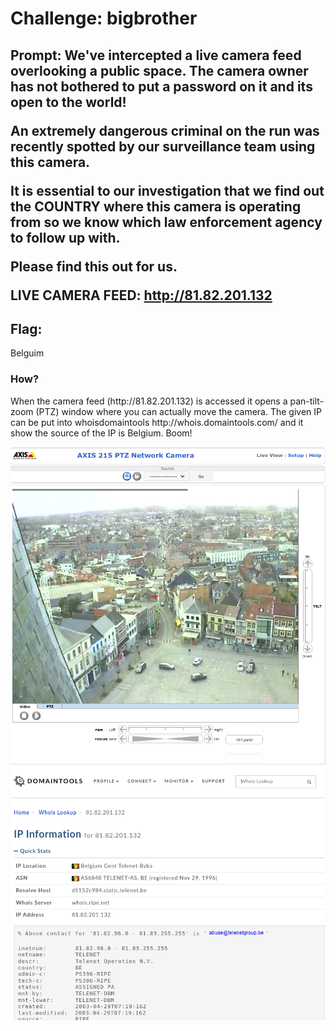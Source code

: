 <h1> Challenge: bigbrother </h1>

<h2>Prompt: We've intercepted a live camera feed overlooking a public space. The camera owner has not bothered to put a password on it and its open to the world!

An extremely dangerous criminal on the run was recently spotted by our surveillance team using this camera.

It is essential to our investigation that we find out the COUNTRY where this camera is operating from so we know which law enforcement agency to follow up with.

Please find this out for us.

LIVE CAMERA FEED: http://81.82.201.132
</h2> 



<h2>Flag:</h2> 
Belguim

<h3>How?</h3>
<p>When the camera feed (http://81.82.201.132) is accessed it opens a pan-tilt-zoom (PTZ) window where you can actually move the camera. The given IP can be put into whoisdomaintools http://whois.domaintools.com/ and it show the source of the IP is Belgium. Boom! <p/>


![Camera feed](images/Belguim_ptz.png)
![Whois Belgium](images/whois_belgium.png)
